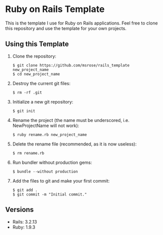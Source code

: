 # Ruby on Rails Template
This is the template I use for Ruby on Rails applications. Feel free to clone this repository and use the template for your own projects.

## Using this Template

1. Clone the repository:

    ```Shell
    $ git clone https://github.com/msrose/rails_template new_project_name
    $ cd new_project_name
    ```

2. Destroy the current git files:

    ```Shell
    $ rm -rf .git
    ```

3. Initialize a new git repository:

    ```Shell
    $ git init
    ```

4. Rename the project (the name must be underscored, i.e. NewProjectName will not work):

    ```Shell
    $ ruby rename.rb new_project_name
    ```

5. Delete the rename file (recommended, as it is now useless):

    ```Shell
    $ rm rename.rb
    ```

6. Run bundler without production gems:

    ```Shell
    $ bundle --without production
    ```

7. Add the files to git and make your first commit:

    ```Shell
    $ git add .
    $ git commit -m "Initial commit."
    ```

## Versions

* Rails: 3.2.13
* Ruby: 1.9.3
